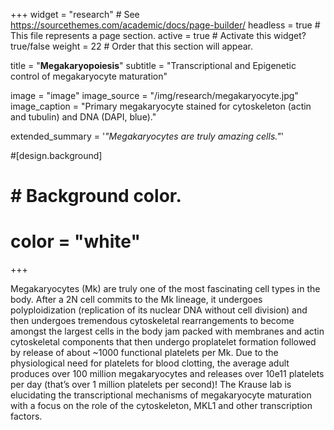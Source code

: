 +++
widget = "research"  # See https://sourcethemes.com/academic/docs/page-builder/
headless = true  # This file represents a page section.
active = true  # Activate this widget? true/false
weight = 22  # Order that this section will appear.

title = "**Megakaryopoiesis**"
subtitle = "Transcriptional and Epigenetic control of megakaryocyte maturation"



image = "image"
image_source = "/img/research/megakaryocyte.jpg"
image_caption = "Primary megakaryocyte stained for cytoskeleton (actin and tubulin) and DNA (DAPI, blue)."

extended_summary = '*"Megakaryocytes are truly amazing cells."*'

#[design.background]
#
#  # Background color.
#  color = "white"

+++

Megakaryocytes (Mk) are truly one of the most fascinating cell types in the body.  After a 2N cell commits to the Mk lineage, it undergoes polyploidization (replication of its nuclear DNA without cell division) and then undergoes tremendous cytoskeletal rearrangements to become amongst the largest cells in the body jam packed with membranes and actin cytoskeletal components that then undergo proplatelet formation followed by release of about ~1000 functional platelets per Mk. Due to the physiological need for platelets for blood clotting, the average adult produces over 100 million megakaryocytes and releases over 10e11 platelets per day (that’s over 1 million platelets per second)! The Krause lab is elucidating the transcriptional mechanisms of megakaryocyte maturation with a focus on the role of the cytoskeleton, MKL1 and other transcription factors.

